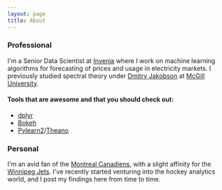 ```yaml
---
layout: page
title: About
---
```


### Professional
I'm a Senior Data Scientist at [Invenia](http://invenia.ca) where I work on machine learning algorithms for forecasting of prices and usage in electricity markets. I previously studied spectral theory under [Dmitry Jakobson](http://www.math.mcgill.ca/jakobson/) at [McGill University](http://www.mcgill.ca/).

#### Tools that are awesome and that you should check out:

- [dplyr](http://www.rstudio.com/wp-content/uploads/2015/02/data-wrangling-cheatsheet.pdf)
- [Bokeh](http://bokeh.pydata.org/en/latest/)
- [Pylearn2](http://deeplearning.net/software/pylearn2/)/[Theano](http://deeplearning.net/software/theano/)

### Personal

I'm an avid fan of the [Montreal Canadiens](http://canadiens.nhl.com/index.html), with a slight affinity for the [Winnipeg Jets](http://jets.nhl.com). I've recently started venturing into the hockey analytics world, and I post my findings here from time to time.